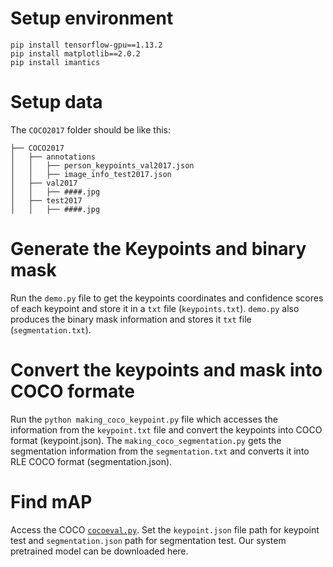 # Setup environment
```
pip install tensorflow-gpu==1.13.2
pip install matplotlib==2.0.2
pip install imantics

```

# Setup data

The `COCO2017` folder should be like this:
``` 
├── COCO2017
│   ├── annotations  
│   │   ├── person_keypoints_val2017.json 
│   │   ├── image_info_test2017.json 
│   ├── val2017  
│   │   ├── ####.jpg  
│   ├── test2017  
│   │   ├── ####.jpg  

```

# Generate the Keypoints and binary mask

Run the `demo.py` file to get the keypoints coordinates and confidence scores of each keypoint and store it in a `txt` file (`keypoints.txt`). `demo.py` also produces the binary mask information and stores it `txt` file (`segmentation.txt`).   

# Convert the keypoints and mask into COCO formate

Run the `python making_coco_keypoint.py` file which accesses the information from the `keypoint.txt` file and convert the keypoints into COCO format (keypoint.json). The `making_coco_segmentation.py` gets the segmentation information from the `segmentation.txt` and converts it into RLE COCO format (segmentation.json). 

# Find mAP

Access the COCO [`cocoeval.py`](https://github.com/cocodataset/cocoapi/tree/master/PythonAPI). Set the `keypoint.json` file path for keypoint test and `segmentation.json` path for segmentation test. Our system pretrained model can be downloaded here.   
